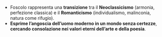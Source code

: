 -  Foscolo rappresenta una **transizione** tra il **Neoclassicismo** (armonia, perfezione classica) e il **Romanticismo** (individualismo, malinconia, natura come rifugio).
- **Esprime l’angoscia dell’uomo moderno in un mondo senza certezze**, **cercando consolazione nei valori eterni dell’arte e della poesia**.